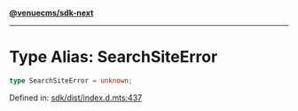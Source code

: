 [**@venuecms/sdk-next**](../Index.md)

***

# Type Alias: SearchSiteError

```ts
type SearchSiteError = unknown;
```

Defined in: [sdk/dist/index.d.mts:437](https://github.com/venuecms/sdk/blob/0048e875fedcd11f329f993e4088b84401af4036/packages/sdk/dist/index.d.mts#L437)
